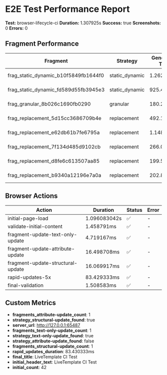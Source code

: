 # E2E Test Performance Report

**Test:** browser-lifecycle-ci
**Duration:** 1.307925s
**Success:** true
**Screenshots:** 0
**Errors:** 0

## Fragment Performance

| Fragment | Strategy | Generation Time | Size | Compression | Cache Hit |
|----------|----------|-----------------|------|-------------|----------|
| frag_static_dynamic_b10f5849fb1644f0 | static_dynamic | 1.262ms | 1657 bytes | 0.96% | ❌ |
| frag_static_dynamic_fd589d55fb3945e3 | static_dynamic | 925.458µs | 1632 bytes | 100.00% | ❌ |
| frag_granular_8b026c1690fb0290 | granular | 180.25µs | 1749 bytes | 100.00% | ❌ |
| frag_replacement_5d15cc3686709b4e | replacement | 492.125µs | 1133 bytes | 76.44% | ❌ |
| frag_replacement_e62db61b7fe6795a | replacement | 1.148292ms | 1058 bytes | 75.83% | ❌ |
| frag_replacement_7f134d485d9102cb | replacement | 266.083µs | 1147 bytes | 76.44% | ❌ |
| frag_replacement_d8fe6c613507aa85 | replacement | 199.583µs | 1058 bytes | 75.83% | ❌ |
| frag_replacement_b9340a12196e7a0a | replacement | 202.833µs | 1147 bytes | 76.44% | ❌ |

## Browser Actions

| Action | Duration | Status | Error |
|--------|----------|-----------|-------|
| initial-page-load | 1.096083042s | ✅ | - |
| validate-initial-content | 1.458791ms | ✅ | - |
| fragment-update-text-only-update | 4.719167ms | ✅ | - |
| fragment-update-attribute-update | 16.498708ms | ✅ | - |
| fragment-update-structural-update | 16.069917ms | ✅ | - |
| rapid-updates-5x | 83.429333ms | ✅ | - |
| final-validation | 1.508583ms | ✅ | - |

## Custom Metrics

- **fragments_attribute-update_count**: 1
- **strategy_structural-update_found**: true
- **server_url**: http://127.0.0.1:65487
- **fragments_text-only-update_count**: 1
- **strategy_text-only-update_found**: true
- **strategy_attribute-update_found**: false
- **fragments_structural-update_count**: 1
- **rapid_updates_duration**: 83.430333ms
- **final_title**: LiveTemplate CI Test
- **initial_header_text**: LiveTemplate CI Test
- **initial_count**: 42

